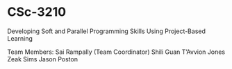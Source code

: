# CSc-3210

Developing Soft and Parallel Programming Skills Using Project-Based Learning

Team Members: Sai Rampally (Team Coordinator)
              Shili Guan
              T’Avvion Jones
              Zeak Sims
              Jason Poston
